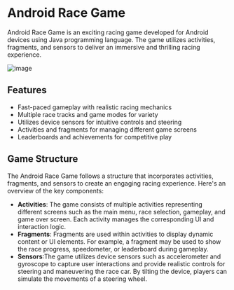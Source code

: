 # Android Race Game

Android Race Game is an exciting racing game developed for Android devices using Java programming language. The game utilizes activities, fragments, and sensors to deliver an immersive and thrilling racing experience.

![image](https://user-images.githubusercontent.com/51398263/208963501-263640be-3204-4212-8ed1-3f2721fedf38.png)


## Features
- Fast-paced gameplay with realistic racing mechanics
- Multiple race tracks and game modes for variety
- Utilizes device sensors for intuitive controls and steering
- Activities and fragments for managing different game screens
- Leaderboards and achievements for competitive play

## Game Structure
The Android Race Game follows a structure that incorporates activities, fragments, and sensors to create an engaging racing experience. Here's an overview of the key components:
- **Activities**: The game consists of multiple activities representing different screens such as the main menu, race selection, gameplay, and game over screen. Each activity manages the corresponding UI and interaction logic.
- **Fragments**: Fragments are used within activities to display dynamic content or UI elements. For example, a fragment may be used to show the race progress, speedometer, or leaderboard during gameplay.
- **Sensors**:The game utilizes device sensors such as accelerometer and gyroscope to capture user interactions and provide realistic controls for steering and maneuvering the race car. By tilting the device, players can simulate the movements of a steering wheel.
